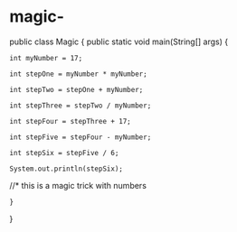 # magic-

public class Magic {
	public static void main(String[] args) {
    
    
    int myNumber = 17;
    
    int stepOne = myNumber * myNumber;
    
    int stepTwo = stepOne + myNumber;
    
    int stepThree = stepTwo / myNumber;
    
    int stepFour = stepThree + 17;
    
    int stepFive = stepFour - myNumber;
    
    int stepSix = stepFive / 6;
    
    System.out.println(stepSix);
      
  
      
  //* this is a magic trick with numbers
    

		

	}
}
